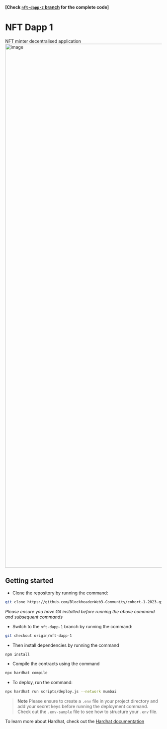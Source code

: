 **[Check [`nft-dapp-2` branch](https://github.com/BlockheaderWeb3-Community/cohort-1-2023/tree/nft-dapp-2) for the complete code]**

# NFT Dapp 1

NFT minter decentralised application
<img width="1680" alt="image" src="https://user-images.githubusercontent.com/64266194/227804283-f3135c7a-02f5-4e96-a164-1546cfaf2e87.png">

## Getting started

- Clone the repository by running the command:
```bash
git clone https://github.com/BlockheaderWeb3-Community/cohort-1-2023.git
```
_Please ensure you have Git installed before running the above command and subsequent commands_

- Switch to the `nft-dapp-1` branch by running the command: 

```bash
git checkout origin/nft-dapp-1
```
- Then install dependencies by running the command 

```bash
npm install 
```

- Compile the contracts using the command
````bash
npx hardhat compile
````

- To deploy, run the command:

```bash
npx hardhat run scripts/deploy.js --network mumbai


```

> **Note** Please ensure to create a `.env` file in your project directory and add your secret keys before running the deployment command. Check out the `.env-sample` file to see how to structure your `.env` file.


To learn more about Hardhat, check out the [Hardhat documentation](https://hardhat.org/hardhat-runner/docs/getting-started)
